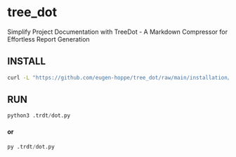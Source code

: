 # tree_dot
Simplify Project Documentation with TreeDot - A Markdown Compressor for Effortless Report Generation


## INSTALL

```bash
curl -L "https://github.com/eugen-hoppe/tree_dot/raw/main/installation/.trdt.zip" -o ".trdt.zip" && unzip ".trdt.zip" && rm ".trdt.zip"
```

## RUN

```python
python3 .trdt/dot.py
```

#### or

```python
py .trdt/dot.py
```

